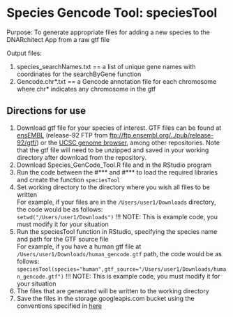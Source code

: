 # Species Gencode Tool: speciesTool

Purpose: To generate appropriate files for adding a new species to the DNARchitect App from a raw gtf file <br>

Output files: <br>
1) species_searchNames.txt == a list of unique gene names with coordinates for the searchByGene function <br>
2) Gencode.chr*.txt == a Gencode annotation file for each chromosome where chr* indicates any chromosome in the gtf

## Directions for use
1. Download gtf file for your species of interest. GTF files can be found at [ensEMBL](https://www.ensembl.org/info/data/ftp/index.html) (release-92 FTP from ftp://ftp.ensembl.org/../pub/release-92/gtf/) or the [UCSC genome browser](http://hgdownload.soe.ucsc.edu/downloads.html), among other repositories. Note that the gtf file will need to be unzipped and saved in your working directory after download from the repository.
2. Download Species_GenCode_Tool.R file and in the RStudio program
3. Run the code between the #*** and #*** to load the required libraries and create the function `speciesTool`
4. Set working directory to the directory where you wish all files to be written <br>
For example, if your files are in the `/Users/user1/Downloads` directory, the code would be as follows: <br>
`setwd("/Users/user1/Downloads")` !!! NOTE: This is example code, you must modify it for your situation <br>
5. Run the speciesTool function in RStudio, specifying the species name and path for the GTF source file <br>
For example, if you have a human gtf file at `/Users/user1/Downloads/human_gencode.gtf` path, the code would be as follows: <br>
`speciesTool(species="human",gtf_source="/Users/user1/Downloads/human_gencode.gtf")` !!! NOTE: This is example code, you must modify it for your situation <br>
6. The files that are generated will be written to the working directory
7. Save the files in the storage.googleapis.com bucket using the conventions specified in [here](https://github.com/alosdiallo/HiC_Network_Viz_tool/blob/master/README.md#adding-gene-annotation-for-a-new-species)
